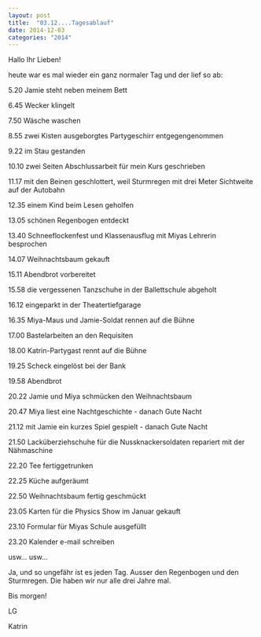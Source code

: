 ```yaml
---
layout: post
title:  "03.12....Tagesablauf"
date: 2014-12-03
categories: "2014"
---
```

Hallo Ihr Lieben!


heute war es mal wieder ein ganz normaler Tag und der lief so ab:



5.20 Jamie steht neben meinem Bett

6.45 Wecker klingelt

7.50 Wäsche waschen

8.55 zwei Kisten ausgeborgtes Partygeschirr entgegengenommen

9.22 im Stau gestanden

10.10 zwei Seiten Abschlussarbeit für mein Kurs geschrieben

11.17 mit den Beinen geschlottert, weil Sturmregen mit drei Meter Sichtweite auf der Autobahn

12.35 einem Kind beim Lesen geholfen

13.05 schönen Regenbogen entdeckt

13.40 Schneeflockenfest und Klassenausflug mit Miyas Lehrerin besprochen

14.07 Weihnachtsbaum gekauft

15.11 Abendbrot vorbereitet

15.58 die vergessenen Tanzschuhe in der Ballettschule abgeholt

16.12 eingeparkt in der Theatertiefgarage

16.35 Miya-Maus und Jamie-Soldat rennen auf die Bühne

17.00 Bastelarbeiten an den Requisiten

18.00 Katrin-Partygast rennt auf die Bühne

19.25 Scheck eingelöst bei der Bank

19.58 Abendbrot

20.22 Jamie und Miya schmücken den Weihnachtsbaum 

20.47 Miya liest eine Nachtgeschichte - danach Gute Nacht 

21.12 mit Jamie ein kurzes Spiel gespielt - danach Gute Nacht

21.50 Lacküberziehschuhe für die Nussknackersoldaten repariert mit der Nähmaschine

22.20 Tee fertiggetrunken

22.25 Küche aufgeräumt

22.50 Weihnachtsbaum fertig geschmückt

23.05 Karten für die Physics Show im Januar gekauft

23.10 Formular für Miyas Schule ausgefüllt

23.20 Kalender e-mail schreiben



usw… usw…



Ja, und so ungefähr ist es jeden Tag. Ausser den Regenbogen und den Sturmregen. Die haben wir nur alle drei Jahre mal.



Bis morgen!



LG

Katrin







